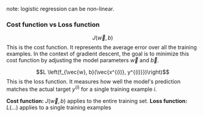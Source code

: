 note: logistic regression can be non-linear.



### Cost function vs Loss function
$$J(\vec{w}, b)$$This is the cost function. It represents the average error over all the training examples. In the context of gradient descent, the goal is to minimize this cost function by adjusting the model parameters $\vec{w}$ and $\vec{b}$.

 $$L \left(f_{\vec{w}, b}(\vec{x^{(i)}, y^{(i)}})\right)$$This is the loss function. It measures how well the model's prediction  matches the actual target $y^{(i)}$ for a single training example $i$.

**Cost function:** $J(\vec{w}, b)$ applies to the entire training set.
**Loss function:** $L(\dots)$ applies to a single training examples

